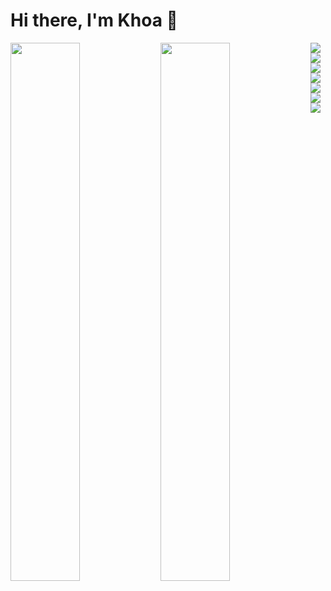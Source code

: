 # Hi there, I'm Khoa 👋

<img align="left" width="47%" src="https://github-readme-stats.vercel.app/api?username=thongkhoav&show_icons=true&theme=tokyonight" />

<img align="left" width="47%" src="https://github-readme-stats.vercel.app/api/top-langs/?username=thongkhoav&layout=compact" />

<img align="left" src="https://img.shields.io/badge/MongoDB-%234ea94b.svg?style=for-the-badge&logo=mongodb&logoColor=white" />

<img align="left" src="https://img.shields.io/badge/mysql-%2300f.svg?style=for-the-badge&logo=mysql&logoColor=white" />

<img align="left" src="https://img.shields.io/badge/javascript-%23323330.svg?style=for-the-badge&logo=javascript&logoColor=%23F7DF1E" />

<img align="left" src="https://img.shields.io/badge/node.js-6DA55F?style=for-the-badge&logo=node.js&logoColor=white" />
<img algin="left" src="https://img.shields.io/badge/.NET-5C2D91?style=for-the-badge&logo=.net&logoColor=white" />

<img align="left" src="https://img.shields.io/badge/express.js-%23404d59.svg?style=for-the-badge&logo=express&logoColor=%2361DAFB" />

<img align="left" src="https://img.shields.io/badge/react-%2320232a.svg?style=for-the-badge&logo=react&logoColor=%2361DAFB" />
<!--
**thongkhoav/thongkhoav** is a ✨ _special_ ✨ repository because its `README.md` (this file) appears on your GitHub profile.

Here are some ideas to get you started:

- 🔭 I’m currently working on ...
- 🌱 I’m currently learning ...
- 👯 I’m looking to collaborate on ...
- 🤔 I’m looking for help with ...
- 💬 Ask me about ...
- 📫 How to reach me: ...
- 😄 Pronouns: ...
- ⚡ Fun fact: ...
-->
